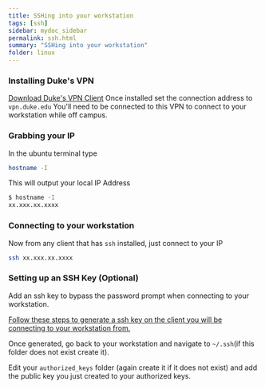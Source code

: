 ```yaml
---
title: SSHing into your workstation
tags: [ssh]
sidebar: mydoc_sidebar
permalink: ssh.html
summary: "SSHing into your workstation"
folder: linux
---
```


### Installing Duke's VPN

[Download Duke's VPN Client](https://software.duke.edu/node/193)
Once installed set the connection address to `vpn.duke.edu`
You'll need to be connected to this VPN to connect to your workstation while off campus.

### Grabbing your IP

In the ubuntu terminal type

```bash
hostname -I
```

This will output your local IP Address

```bash
$ hostname -I
xx.xxx.xx.xxxx
```

### Connecting to your workstation

Now from any client that has `ssh` installed, just connect to your IP

```bash
ssh xx.xxx.xx.xxxx
```

### Setting up an SSH Key (Optional)

Add an ssh key to bypass the password prompt when connecting to your workstation.

[Follow these steps to generate a ssh key on the client you will be connecting to your workstation from.](https://docs.github.com/en/authentication/connecting-to-github-with-ssh/generating-a-new-ssh-key-and-adding-it-to-the-ssh-agent)

Once generated, go back to your workstation and navigate to `~/.ssh`(if this folder does not exist create it).

Edit your `authorized_keys` folder (again create it if it does not exist) and add the public key you just created to your authorized keys.
